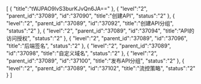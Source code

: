 [
	{
		"title":"tWJPAO9lvS3burKJvQn6JA=="
	},
	{
		"level":"2",
		"parent_id":"37089",
		"id":"37090",
		"title":"创建API",
		"status":"2"
	},
	{
		"level":"2",
		"parent_id":"37089",
		"id":"37092",
		"title":"创建API分组",
		"status":"2"
	},
	{
		"level":"2",
		"parent_id":"37089",
		"id":"37094",
		"title":"API的访问授权",
		"status":"2"
	},
	{
		"level":"2",
		"parent_id":"37089",
		"id":"37096",
		"title":"后端签名",
		"status":"2"
	},
	{
		"level":"2",
		"parent_id":"37089",
		"id":"37098",
		"title":"自定义域名",
		"status":"2"
	},
	{
		"level":"2",
		"parent_id":"37089",
		"id":"37100",
		"title":"发布API分组",
		"status":"2"
	},
	{
		"level":"2",
		"parent_id":"37089",
		"id":"37102",
		"title":"流控策略",
		"status":"2"
	}
]